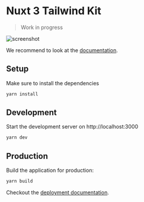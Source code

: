 # Nuxt 3 Tailwind Kit

> Work in progress

![screenshot](https://awesomescreenshot.s3.amazonaws.com/image/869189/21463775-2bc954e7a24cb8b0f61ceb021c2768e9.png?X-Amz-Algorithm=AWS4-HMAC-SHA256&X-Amz-Credential=AKIAJSCJQ2NM3XLFPVKA%2F20220203%2Fus-east-1%2Fs3%2Faws4_request&X-Amz-Date=20220203T124229Z&X-Amz-Expires=28800&X-Amz-SignedHeaders=host&X-Amz-Signature=6b88c722e68fd4de7943c9589272170d873e6079f390f6f21346fa10b8382d98)

We recommend to look at the [documentation](https://v3.nuxtjs.org).

## Setup

Make sure to install the dependencies

```bash
yarn install
```

## Development

Start the development server on http://localhost:3000

```bash
yarn dev
```

## Production

Build the application for production:

```bash
yarn build
```

Checkout the [deployment documentation](https://v3.nuxtjs.org/docs/deployment).
